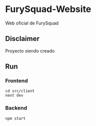 # FurySquad-Website
Web oficial de FurySquad
## Disclaimer
Proyecto siendo creado
## Run
### Frontend
```
cd src/client
next dev
```
### Backend
```
npm start
```